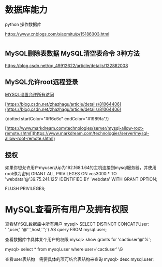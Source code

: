 # 数据库能力

python 操作数据库

https://www.cnblogs.com/xiaomitu/p/15186003.html

# 

## MySQL删除表数据 MySQL清空表命令 3种方法

https://blog.csdn.net/qq_49912622/article/details/122882008





## MySQL允许root远程登录

[MYSQL设置允许所有访问](https://www.cnblogs.com/mmykdbc/p/14737779.html)



 [https://blog.csdn.net/zhazhagu/article/details/81064406](https://blog.csdn.net/zhazhagu/article/details/81064406) 

{dotted startColor="#ff6c6c" endColor="#1989fa"/}


 [https://www.markdream.com/technologies/server/mysql-allow-root-remote.shtml](https://www.markdream.com/technologies/server/mysql-allow-root-remote.shtml) 

## 授权
如果你想允许用户myuser从ip为192.168.1.64的主机连接到mysql服务器，并使用root作为密码 
GRANT ALL PRIVILEGES ON vos3000.* TO 'webdata'@'39.75.241.125' IDENTIFIED BY 'webdata' WITH GRANT OPTION; 

 FLUSH PRIVILEGES;

# MySQL查看所有用户及拥有权限


查看MYSQL数据库中所有用户
mysql> SELECT DISTINCT CONCAT('User: ''',user,'''@''',host,''';') AS query FROM mysql.user;

查看数据库中具体某个用户的权限
mysql> show grants for 'cactiuser'@'%';   

mysql> select * from mysql.user where user='cactiuser' \G   

查看user表结构　需要具体的项可结合表结构来查询
mysql> desc mysql.user;